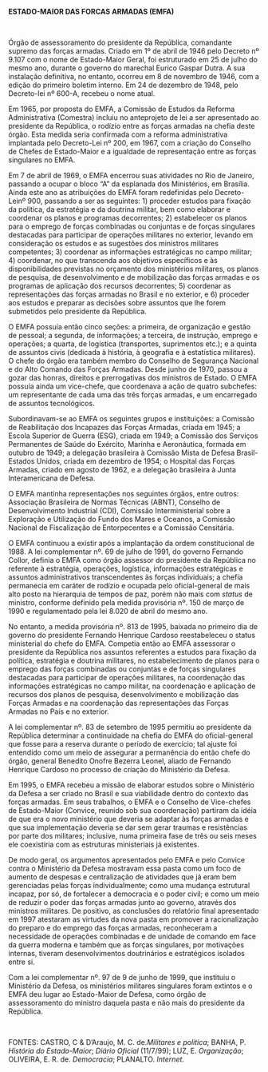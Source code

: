 **ESTADO-MAIOR DAS FORCAS ARMADAS (EMFA)**

 

Órgão de assessoramento do presidente da República, comandante supremo
das forças armadas. Criado em 1º de abril de 1946 pelo Decreto nº 9.107
com o nome de Estado-Maior Geral, foi estruturado em 25 de julho do
mesmo ano, durante o governo do marechal Eurico Gaspar Dutra. A sua
instalação definitiva, no entanto, ocorreu em 8 de novembro de 1946, com
a edição do primeiro boletim interno. Em 24 de dezembro de 1948, pelo
Decreto-lei nº 600-A, recebeu o nome atual.

Em 1965, por proposta do EMFA, a Comissão de Estudos da Reforma
Administrativa (Comestra) incluiu no anteprojeto de lei a ser
apresentado ao presidente da República, o rodízio entre as forças
armadas na chefia deste órgão. Esta medida seria confirmada com a
reforma administrativa implantada pelo Decreto-Lei nº 200, em 1967, com
a criação do Conselho de Chefes de Estado-Maior e a igualdade de
representação entre as forças singulares no EMFA.

Em 7 de abril de 1969, o EMFA encerrou suas atividades no Rio de
Janeiro, passando a ocupar o bloco “A” da esplanada dos Ministérios, em
Brasília. Ainda este ano as atribuições do EMFA foram redefinidas pelo
Decreto-Leinº 900, passando a ser as seguintes: 1) proceder estudos para
fixação da política, da estratégia e da doutrina militar, bem como
elaborar e coordenar os planos e programas decorrentes; 2) estabelecer
os planos para o emprego de forças combinadas ou conjuntas e de forças
singulares destacadas para participar de operações militares no
exterior, levando em consideração os estudos e as sugestões dos
ministros militares competentes; 3) coordenar as informações
estratégicas no campo militar; 4) coordenar, no que transcenda aos
objetivos específicos e às disponibilidades previstas no orçamento dos
ministérios militares, os planos de pesquisa, de desenvolvimento e de
mobilização das forças armadas e os programas de aplicação dos recursos
decorrentes; 5) coordenar as representações das forças armadas no Brasil
e no exterior, e 6) proceder aos estudos e preparar as decisões sobre
assuntos que lhe forem submetidos pelo presidente da República.

O EMFA possuía então cinco seções: a primeira, de organização e gestão
de pessoal; a segunda, de informações; a terceira, de instrução, emprego
e operações; a quarta, de logística (transportes, suprimentos etc.); e a
quinta de assuntos civis (dedicada à história, à geografia e à
estatística militares). O chefe do órgão era também membro do Conselho
de Segurança Nacional e do Alto Comando das Forças Armadas. Desde junho
de 1970, passou a gozar das honras, direitos e prerrogativas dos
ministros de Estado. O EMFA possuía ainda um vice-chefe, que coordenava
a ação de quatro subchefes: um representante de cada uma das três forças
armadas, e um encarregado de assuntos tecnológicos.

Subordinavam-se ao EMFA os seguintes grupos e instituições: a Comissão
de Reabilitação dos Incapazes das Forças Armadas, criada em 1945; a
Escola Superior de Guerra (ESG), criada em 1949; a Comissão dos Serviços
Permanentes de Saúde do Exército, Marinha e Aeronáutica, formada em
outubro de 1949; a delegação brasileira à Comissão Mista de Defesa
Brasil- Estados Unidos, criada em dezembro de 1954; o Hospital das
Forças Armadas, criado em agosto de 1962, e a delegação brasileira à
Junta Interamericana de Defesa.

O EMFA mantinha representações nos seguintes órgãos, entre outros:
Associação Brasileira de Normas Técnicas (ABNT), Conselho de
Desenvolvimento Industrial (CDI), Comissão Interministerial sobre a
Exploração e Utilização do Fundo dos Mares e Oceanos, a Comissão
Nacional de Fiscalização de Entorpecentes e a Comissão Censitária.

O EMFA continuou a existir após a implantação da ordem constitucional de
1988. A lei complementar nº. 69 de julho de 1991, do governo Fernando
Collor, definia o EMFA como órgão assessor do presidente da República no
referente à estratégia, operações, logística, informações estratégicas e
assuntos administrativos transcendentes às forças individuais; a chefia
permanecia em caráter de rodízio e ocupada pelo oficial-general de mais
alto posto na hierarquia de tempos de paz, porém não mais com *status*
de ministro, conforme definido pela medida provisória nº. 150 de março
de 1990 e regulamentado pela lei 8.020 de abril do mesmo ano.

No entanto, a medida provisória nº. 813 de 1995, baixada no primeiro dia
de governo do presidente Fernando Henrique Cardoso reestabeleceu o
status ministerial do chefe do EMFA. Competia então ao EMFA assessorar o
presidente da República nos assuntos referentes a estudos para fixação
da política, estratégia e doutrina militares, no estabelecimento de
planos para o emprego das forças combinadas ou conjuntas e de forças
singulares destacadas para participar de operações militares, na
coordenação das informações estratégicas no campo militar, na
coordenação e aplicação de recursos dos planos de pesquisa,
desenvolvimento e mobilização das Forças Armadas e na coordenação das
representações das Forças Armadas no País e no exterior.

A lei complementar nº. 83 de setembro de 1995 permitiu ao presidente da
República determinar a continuidade na chefia do EMFA do oficial-general
que fosse para a reserva durante o período de exercício; tal ajuste foi
entendido como um meio de assegurar a permanência do então chefe do
órgão, general Benedito Onofre Bezerra Leonel, aliado de Fernando
Henrique Cardoso no processo de criação do Ministério da Defesa.

Em 1995, o EMFA recebeu a missão de elaborar estudos sobre o Ministério
da Defesa a ser criado no Brasil e sua viabilidade dentro do contexto
das forças armadas. Em seus trabalhos, o EMFA e o Conselho de
Vice-chefes de Estado-Maior (Convice, reunido sob sua coordenação)
partiram da idéia de que era o novo ministério que deveria se adaptar às
forças armadas e que sua implementação deveria se dar sem gerar traumas
e resistências por parte dos militares; inclusive, numa primeira fase de
três ou seis meses ele coexistiria com as estruturas ministeriais já
existentes.

De modo geral, os argumentos apresentados pelo EMFA e pelo Convice
contra o Ministério da Defesa mostravam essa pasta como um foco de
aumento de despesas e centralização de atividades que já eram bem
gerenciadas pelas forças individualmente; como uma mudança estrutural
incapaz, por só, de fortalecer a democracia e o poder civil; e como um
meio de reduzir o poder das forças armadas junto ao governo, através dos
ministros militares. De positivo, as conclusões do relatório final
apresentado em 1997 atestaram as virtudes da nova pasta em promover a
racionalização do preparo e do emprego das forças armadas, reconheceram
a necessidade de operações combinadas e de unidade de comando em face da
guerra moderna e também que as forças singulares, por motivações
internas, tiveram desenvolvimentos doutrinários e estratégicos isolados
entre si.

Com a lei complementar nº. 97 de 9 de junho de 1999, que instituiu o
Ministério da Defesa, os ministérios militares singulares foram extintos
e o EMFA deu lugar ao Estado-Maior de Defesa, como órgão de
assessoramento do ministro daquela pasta e não mais do presidente da
República.

 

FONTES: CASTRO, C & D’Araujo, M. C. de.*Militares e política*; BANHA, P.
*História do Estado-Maior*; *Diário Oficial* (11/7/99); LUZ, E.
*Organização*; OLIVEIRA, E. R. de. *Democracia*; PLANALTO. *Internet*.

 
